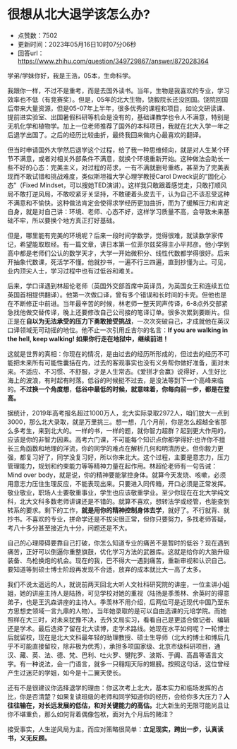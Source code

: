 # 很想从北大退学该怎么办?
- 点赞数：7502
- 更新时间：2023年05月16日10时07分06秒
- 回答url：https://www.zhihu.com/question/349729867/answer/872028364
<body>
 <p data-pid="C4T9Se6U">学弟/学妹你好，我是王浩，05本，生命科学。</p>
 <p data-pid="rGTWsD5U">我跟你一样，不过不是重考，而是去国外读书。当年，生物是我喜欢的专业，学习效率也不低（有竞赛奖）。但是，05年的北大生物，饶毅院长还没回国。饶院回国后带来大量资源，但是05-07年上半年，很多优秀的课程和项目，如论文研读课、提前进实验室、出国暑假科研等机会是没有的，基础课教学也令人不满意，特别是无机化学和植物学。加上一位老师推荐了国外的本科项目，我就在北大入学一年之后退学出国了。之后的经历比较曲折，最终我回来做内心最喜欢的翻译。</p>
 <p data-pid="7Kx-2GrV">但当时申请国外大学然后退学这个过程，给了我一种思维倾向，就是对人生某个环节不满意，或者对相关外部条件不满意，就换个环境重新开始。这种做法会助长一些不好的心态：完美主义，对过程的苛求，一有不满就删号重练，甚至为了完美表现而不敢试错和挑战难度，类似斯坦福大学心理学教授Carol Dweck说的“固化心态”（Fixed Mindset，可以搜她TED演讲）。这样我只敢跟着感觉走，只敢打顺风局不敢打逆风局，不敢咬紧牙关坚持，不敢硬着头皮去干，认为自己不该忍受这种不满意和不愉快。这种做法肯定会使得求学经历更加曲折，而为了缓解压力和肯定自身，就是对自己讲：环境、老师、心态不好，这样学习质量不高，会导致未来基础不牢，所以要换个地方真正打好基础。</p>
 <p data-pid="jISc3hbR">但是，哪里能有完美的环境呢？后来一段时间学数学，觉得很难，就读数学家传记，希望能取取经。有一篇文章，讲日本第一位菲尔兹奖得主小平邦彦。他小学到高中都是老师们公认的数学天才，大学一开始微积分、线性代数都学得很好。后来开抽象代数课，死活学不懂。他就抄书，一遍不行三四遍，直到抄懂为止。可见，业内顶尖人士，学习过程中也有过低谷和难关。</p>
 <p data-pid="M9t9dLJH">后来，学口译遇到林超伦老师（英国外交部首席中英译员，为英国女王和连续五位英国首相提供翻译）。他第一次做口译，曾有多个错误和长时间的卡壳。但他也是在不断修正中前进。当年最辛苦的时候，林老师一整天同声传译，6-8点外交部紧急找他做交替传译，晚上还要修改自己公司接的笔译订单。很多次累到要断片。但正是在<b>自以为无法承受的压力下勇敢接受挑战</b>，一次次突破自己，才成就他在英汉口译领域无可动摇的地位。他不止一次引用丘吉尔的名言：<b>If you are walking in the hell, keep walking! 如果你行走在地狱中，继续前进！</b></p>
 <p data-pid="MHrOB2AX">这就是世界的真相：你现在的情况，是由过去的经历所形成的，但过去的经历不可能把未来所有可能性囊括在内，过去的客观事实也没有义务帮你做好准备，面对未来。不适应、不习惯、不舒服，才是人生常态。《爱拼才会赢》说得好，人生好比海上的波浪，有时起有时落。低谷的时候挺不过去，是没法等到下一个高峰来临的。<b>不过换一个角度想</b>，<b>低谷中最低的时候，就意味着，你每向前一步，都是在登高。</b></p>
 <p data-pid="K-zWhFIq">据统计，2019年高考报名超过1000万人，北大实际录取2972人，咱们放大一点到3000，那么北大录取，就是万里挑三。想一想，几个月前，你是怎么超越全省那么多考生，来到北大的。一样的书，一样的题，就你智力超群？起到更大作用的，应该是你的非智力因素。高考六门课，不可能每个知识点你都学得好:也许你不擅长三角函数和地理的洋流，你的同学的难点在解析几何和明清历史。但你毅力更强，都复习好了，同学没复习好，所以你来北大。这个过程，主要是意志力，压力管理能力，规划和约束能力等等精神力量在起作用。林超伦老师有一句告诫：Mind over body，就是说，你的精神要能掌控身体。就算今天发烧、咳嗽，必须用意志力压住生理反应，不能表现出来。只要进入同传箱，开口必须是正常发挥。敬业敬业，职场人士要敬重事业，学生也应该敬重学业。至少你现在在北大学纯文科，北大文科多数老师讲课还是不错的。就算不喜欢，想转法学或经管，也能查到转系的要求。剩下的工作，<b>就是用你的精神控制身体去学</b>，就好了。不行就背、就抄书。不喜欢的专业，拼命学还是不拔尖很正常，但你只要努力，多找老师答疑，考八十多分甚至接近九十分，问题还是不大。</p>
 <p data-pid="DC-y8Kf6">自己的心理障碍要靠自己打破，你怎么知道专业的痛苦不是暂时的低谷？现在遇到痛苦，正好可以倒逼你重整旗鼓，优化学习方法的武器库。这就是给你的大脑升级装备、鸟枪换炮的机会。现在的我，巴不得大一遇到痛苦，重新审视和认识自己。要知道等到硕士博士阶段再发现不合适，放弃的成本就比大一高了太多。</p>
 <p data-pid="U4ZVqz-Q">我们不说太遥远的人，就说前两天回北大听人文社科研究院的讲座，一位主讲小姐姐，她的讲座主持人是陆扬，可见学校对她的重视（陆扬是季羡林、余英时的得意弟子，也是王汎森讲座的主持人。季羡林不用介绍，后两位可是近现代中国乃至东方思想史领域一言九鼎的人物）。当年她录取的是可以自由选课的元培学院。而她照样在大三时，对未来犹豫不决，去外文局实习，看看自己是更适合做记者、编辑还是学术。最后选择了留在北大读博，走学术路线。她现在水平如何呢？一轮博士后就留校，现在是北大文科最年轻的助理教授、硕士生导师（北大的博士和博后几乎不可能直接留校，除非极为优秀），承担多项国家级、北京市级科研项目，通汉、藏、英、法、德、梵、巴利、吐火罗、犍陀罗、波斯、于阗、高昌等语言文字。有一种说法，会一门语言，就多一只翱翔天际的翅膀。按照这句话，这位曾经产生过迷茫的学姐，如今是十二翼天使长。</p>
 <p data-pid="wUapns7U">还有不是很建议你选择退学的理由：你这次考上北大，基本实力和临场发挥的占比，你是否清楚？如果复读班级的老师和同学知道你的经历，会给你多大压力？<b>人往往输在，对长远发展的低估，和对关键能力的高估。</b>北大新生的无限可能尚且让你不堪重负，那么如何背着偶像包袱，面对九个月后的赌注？</p>
 <p data-pid="eldmOcbY">接受事实，人生逆风局为主。而应对策略很简单：<b>立足现实，跨出一步，认真读书，义无反顾。</b></p>
</body>